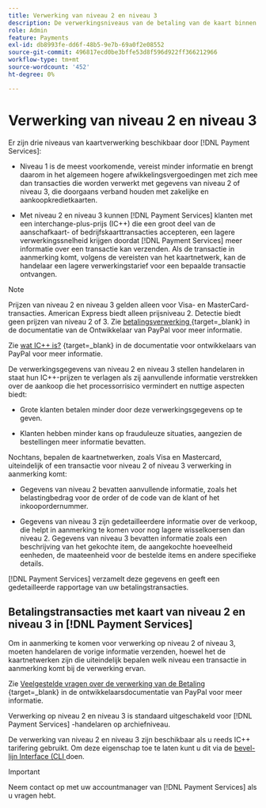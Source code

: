 ```yaml
---
title: Verwerking van niveau 2 en niveau 3
description: De verwerkingsniveaus van de betaling van de kaart binnen  [!DNL Payment Services]  transacties.
role: Admin
feature: Payments
exl-id: db8993fe-dd6f-48b5-9e7b-69a0f2e08552
source-git-commit: 496817ecd0be3bffe53d8f596d922ff366212966
workflow-type: tm+mt
source-wordcount: '452'
ht-degree: 0%

---
```


# Verwerking van niveau 2 en niveau 3

Er zijn drie niveaus van kaartverwerking beschikbaar door [!DNL Payment Services]:

* Niveau 1 is de meest voorkomende, vereist minder informatie en brengt daarom in het algemeen hogere afwikkelingsvergoedingen met zich mee dan transacties die worden verwerkt met gegevens van niveau 2 of niveau 3, die doorgaans verband houden met zakelijke en aankoopkredietkaarten.

* Met niveau 2 en niveau 3 kunnen [!DNL Payment Services] klanten met een interchange-plus-prijs (IC++) die een groot deel van de aanschafkaart- of bedrijfskaarttransacties accepteren, een lagere verwerkingssnelheid krijgen doordat [!DNL Payment Services] meer informatie over een transactie kan verzenden. Als de transactie in aanmerking komt, volgens de vereisten van het kaartnetwerk, kan de handelaar een lagere verwerkingstarief voor een bepaalde transactie ontvangen.

>[!NOTE]
>
>Prijzen van niveau 2 en niveau 3 gelden alleen voor Visa- en MasterCard-transacties. American Express biedt alleen prijsniveau 2. Detectie biedt geen prijzen van niveau 2 of 3. Zie [ betalingsverwerking ](https://developer.paypal.com/docs/checkout/advanced/processing/) {target=_blank} in de documentatie van de Ontwikkelaar van PayPal voor meer informatie.

Zie [ wat IC++ is?](https://www.paypal.com/us/brc/article/what-is-interchange-plus-plus) {target=_blank} in de documentatie voor ontwikkelaars van PayPal voor meer informatie.

De verwerkingsgegevens van niveau 2 en niveau 3 stellen handelaren in staat hun IC++-prijzen te verlagen als zij aanvullende informatie verstrekken over de aankoop die het processorrisico vermindert en nuttige aspecten biedt:

* Grote klanten betalen minder door deze verwerkingsgegevens op te geven.

* Klanten hebben minder kans op frauduleuze situaties, aangezien de bestellingen meer informatie bevatten.

Nochtans, bepalen de kaartnetwerken, zoals Visa en Mastercard, uiteindelijk of een transactie voor niveau 2 of niveau 3 verwerking in aanmerking komt:

* Gegevens van niveau 2 bevatten aanvullende informatie, zoals het belastingbedrag voor de order of de code van de klant of het inkoopordernummer.

* Gegevens van niveau 3 zijn gedetailleerdere informatie over de verkoop, die helpt in aanmerking te komen voor nog lagere wisselkoersen dan niveau 2. Gegevens van niveau 3 bevatten informatie zoals een beschrijving van het gekochte item, de aangekochte hoeveelheid eenheden, de maateenheid voor de bestelde items en andere specifieke details.

[!DNL Payment Services] verzamelt deze gegevens en geeft een gedetailleerde rapportage van uw betalingstransacties.

## Betalingstransacties met kaart van niveau 2 en niveau 3 in [!DNL Payment Services]

Om in aanmerking te komen voor verwerking op niveau 2 of niveau 3, moeten handelaren de vorige informatie verzenden, hoewel het de kaartnetwerken zijn die uiteindelijk bepalen welk niveau een transactie in aanmerking komt bij de verwerking ervan.

Zie [ Veelgestelde vragen over de verwerking van de Betaling ](https://www.paypal.com/us/cshelp/article/ts2278?_ga=1.131773126.875104296.1712843492) {target=_blank} in de ontwikkelaarsdocumentatie van PayPal voor meer informatie.

Verwerking op niveau 2 en niveau 3 is standaard uitgeschakeld voor [!DNL Payment Services] -handelaren op archiefniveau.

De verwerking van niveau 2 en niveau 3 zijn beschikbaar als u reeds IC++ tarifering gebruikt. Om deze eigenschap toe te laten kunt u dit via de [ bevel-lijn Interface (CLI ](configure-cli.md) doen.

>[!IMPORTANT]
>
>Neem contact op met uw accountmanager van [!DNL Payment Services] als u vragen hebt.
